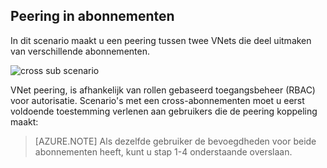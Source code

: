 ## <a name="peering-across-subscriptions"></a>Peering in abonnementen

In dit scenario maakt u een peering tussen twee VNets die deel uitmaken van verschillende abonnementen.

![cross sub scenario](./media/virtual-networks-create-vnetpeering-scenario-crosssub-include/figure01.PNG)

VNet peering, is afhankelijk van rollen gebaseerd toegangsbeheer (RBAC) voor autorisatie. Scenario's met een cross-abonnementen moet u eerst voldoende toestemming verlenen aan gebruikers die de peering koppeling maakt:

> [AZURE.NOTE] Als dezelfde gebruiker de bevoegdheden voor beide abonnementen heeft, kunt u stap 1-4 onderstaande overslaan.
